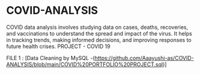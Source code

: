 # COVID-ANALYSIS
COVID data analysis involves studying data on cases, deaths, recoveries, and vaccinations to understand the spread and impact of the virus. It helps in tracking trends, making informed decisions, and improving responses to future health crises.
PROJECT - COVID 19

FILE 1 :  [Data Cleaning by MySQL -(https://github.com/Aaayushi-as/COVID-ANALYSIS/blob/main/COVID%20PORTFOLIO%20PROJECT.sql)]
